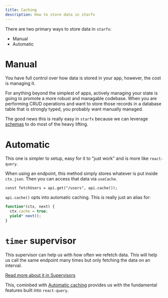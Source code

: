 ```yaml
---
title: Caching
description: How to store data in starfx
---
```


There are two primary ways to store data in `starfx`:

- Manual
- Automatic

# Manual

You have full control over how data is stored in your app, however, the cost is
managing it.

For anything beyond the simplest of apps, actively managing your state is going
to promote a more robust and managable codebase. When you are performing CRUD
operations and want to store those records in a database table that is strongly
typed, you probably want manually managed.

The good news this is really easy in `starfx` because we can leverage
[schemas](/schema) to do most of the heavy lifting.

# Automatic

This one is simpler to setup, easy for it to "just work" and is more like
`react-query`.

When using an endpoint, this method simply stores whatever is put inside
`ctx.json`. Then you can access that data via `useCache`.

```tsx
const fetchUsers = api.get("/users", api.cache());
```

`api.cache()` opts into automatic caching. This is really just an alias for:

```ts
function*(ctx, next) {
  ctx.cache = true;
  yield* next();
}
```

# `timer` supervisor

This supervisor can help us with how often we refetch data. This will help us
call the same endpoint many times but only fetching the data on an interval.

[Read more about it in Supervisors](/supervisors#timer)

This, cominbed with [Automatic caching](#automatic) provides us with the
fundamental features built into `react-query`.
